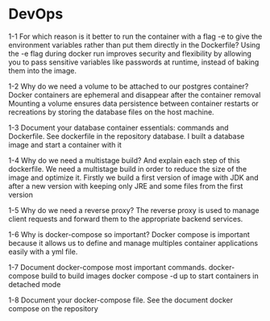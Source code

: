 # DevOps

1-1 For which reason is it better to run the container with a flag -e to give the environment variables rather than put them directly in the Dockerfile?
Using the -e flag during docker run improves security and flexibility by allowing you to pass sensitive variables like passwords at runtime, instead of baking them into the image.

1-2 Why do we need a volume to be attached to our postgres container?
Docker containers are ephemeral and disappear after the container removal Mounting a volume ensures data persistence between container restarts or recreations by storing the database files on the host machine.

1-3 Document your database container essentials: commands and Dockerfile.
See dockerfile in the repository database. I built a database image and start a container with it

1-4 Why do we need a multistage build? And explain each step of this dockerfile.
We need a multistage build in order to reduce the size of the image and optimize it. Firstly we build a first version of image with JDK and after a new version with keeping only JRE and some files from the first version

1-5 Why do we need a reverse proxy?
The reverse proxy is used to manage client requests and forward them to the appropriate backend services.

1-6 Why is docker-compose so important?
Docker compose is important because it allows us to define and manage multiples container applications easily with a yml file.

1-7 Document docker-compose most important commands.
docker-compose build to build images docker compose -d up to start containers in detached mode

1-8 Document your docker-compose file.
See the document docker compose on the repository
